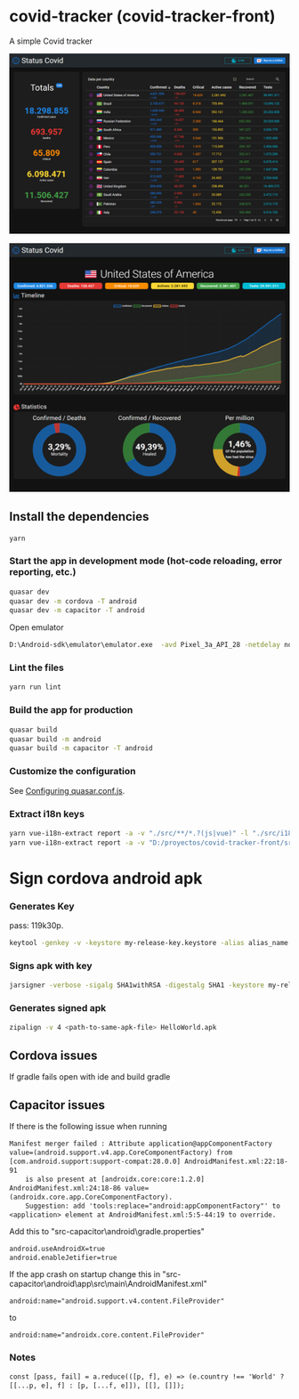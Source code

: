 # covid-tracker (covid-tracker-front)

A simple Covid tracker

<p align="center" >
  <img src="docs/img1.PNG" alt="Table" />
</p>

<p align="center" >
  <img src="docs/img2.PNG" alt="Country" />
</p>


## Install the dependencies
```bash
yarn
```

### Start the app in development mode (hot-code reloading, error reporting, etc.)
```bash
quasar dev
quasar dev -m cordova -T android
quasar dev -m capacitor -T android
```

Open emulator
```bash
D:\Android-sdk\emulator\emulator.exe  -avd Pixel_3a_API_28 -netdelay none -netspeed full
```

### Lint the files
```bash
yarn run lint
```

### Build the app for production
```bash
quasar build
quasar build -m android
quasar build -m capacitor -T android
```

### Customize the configuration
See [Configuring quasar.conf.js](https://quasar.dev/quasar-cli/quasar-conf-js).


### Extract i18n keys

```bash
yarn vue-i18n-extract report -a -v "./src/**/*.?(js|vue)" -l "./src/i18n/*.?(js|json|yml|yaml)"
yarn vue-i18n-extract report -a -v "D:/proyectos/covid-tracker-front/src/**/*.?(js|vue)" -l "D:/proyectos/covid-tracker-front/src/i18n/*.?(js|json|yml|yaml)"
```

# Sign cordova android apk

### Generates Key 
pass: 119k30p.
```bash
keytool -genkey -v -keystore my-release-key.keystore -alias alias_name -keyalg RSA -keysize 2048 -validity 20000
```
###  Signs apk with key
```bash
jarsigner -verbose -sigalg SHA1withRSA -digestalg SHA1 -keystore my-release-key.keystore <path-to-unsigned-apk-file> alias_name
```
###  Generates signed apk
```bash
zipalign -v 4 <path-to-same-apk-file> HelloWorld.apk
```

## Cordova issues
If gradle fails open with ide and build gradle


## Capacitor issues
If there is the following issue when running
```
Manifest merger failed : Attribute application@appComponentFactory value=(android.support.v4.app.CoreComponentFactory) from [com.android.support:support-compat:28.0.0] AndroidManifest.xml:22:18-91
	is also present at [androidx.core:core:1.2.0] AndroidManifest.xml:24:18-86 value=(androidx.core.app.CoreComponentFactory).
	Suggestion: add 'tools:replace="android:appComponentFactory"' to <application> element at AndroidManifest.xml:5:5-44:19 to override.
```

Add this to "src-capacitor\android\gradle.properties"
```
android.useAndroidX=true
android.enableJetifier=true
```

If the app crash on startup change this in "src-capacitor\android\app\src\main\AndroidManifest.xml"
```
android:name="android.support.v4.content.FileProvider"
```
to
```
android:name="androidx.core.content.FileProvider"
```


### Notes

```
const [pass, fail] = a.reduce(([p, f], e) => (e.country !== 'World' ? [[...p, e], f] : [p, [...f, e]]), [[], []]);
```
